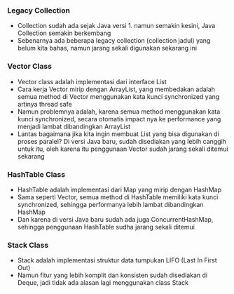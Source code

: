 ### Legacy Collection
- Collection sudah ada sejak Java versi 1. namun semakin kesini, Java Collection semakin berkembang
- Sebenarnya ada beberapa legacy collection (collection jadul) yang belum kita bahas, namun jarang sekali digunakan sekarang ini

### Vector Class
- Vector class adalah implementasi dari interface List
- Cara kerja Vector mirip dengan ArrayList, yang membedakan adalah semua method di Vector menggunakan kata kunci synchronized yang artinya thread safe
- Namun problemnya adalah, karena semua method menggunakan kata kunci synchronized, secara otomatis impact nya ke performance yang menjadi lambat dibandingkan ArrayList
- Lantas bagaimana jika kita ingin membuat List yang bisa digunakan di proses paralel? Di versi Java baru, sudah disediakan yang lebih canggih untuk itu, oleh karena itu penggunaan Vector sudah jarang sekali ditemui sekarang

### HashTable Class
- HashTable adalah implementasi dari Map yang mirip dengan HashMap
- Sama seperti Vector, semua method di HashTable memiliki kata kunci synchronized, sehingga performanya lebih lambat dibandingkan HashMap
- Dan karena di versi Java baru sudah ada juga ConcurrentHashMap, sehingga penggunaan HashTable sudha jarang sekali ditemui

### Stack Class
- Stack adalah implementasi struktur data tumpukan LIFO (Last In First Out)
- Namun fitur yang lebih komplit dan konsisten sudah disediakan di Deque, jadi tidak ada alasan lagi menggunakan class Stack